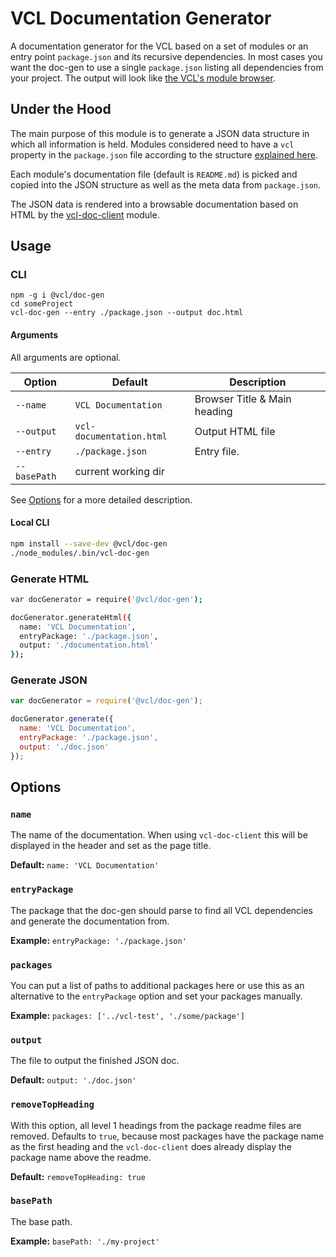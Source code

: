 # VCL Documentation Generator

A documentation generator for the VCL based on a set of modules or an entry
point `package.json` and its recursive dependencies.
In most cases you want the doc-gen to use a single `package.json`
listing all dependencies from your project.
The output will look like [the VCL's module browser](https://vcl.github.com/).

## Under the Hood

The main purpose of this module is to generate a JSON data structure
in which all information is held.
Modules considered need to have a `vcl` property in the `package.json` file
according to the structure
[explained here](https://vcl.github.io/vcl//blob/master/DEVELOPMENT.md#packagejson).

Each module's documentation file (default is `README.md`) is picked and
copied into the JSON structure as well as the meta data from `package.json`.

The JSON data is rendered into a browsable documentation based on HTML by
the [vcl-doc-client](https://vcl.github.io/vcl/-client)
module.

## Usage

### CLI

```Shell
npm -g i @vcl/doc-gen
cd someProject
vcl-doc-gen --entry ./package.json --output doc.html
```

#### Arguments

All arguments are optional.

Option      | Default                 | Description
 ---        | ---                     | ---
`--name`    | `VCL Documentation`     | Browser Title & Main heading
`--output`  | `vcl-documentation.html`| Output HTML file
`--entry`   | `./package.json`        | Entry file.
`--basePath`| current working dir     |

See [Options](https://vcl.github.io/vcl/-gen#options) for a more detailed description.

#### Local CLI

```sh
npm install --save-dev @vcl/doc-gen
./node_modules/.bin/vcl-doc-gen
```

### Generate HTML

```sh
var docGenerator = require('@vcl/doc-gen');

docGenerator.generateHtml({
  name: 'VCL Documentation',
  entryPackage: './package.json',
  output: './documentation.html'
});
```

### Generate JSON

```js
var docGenerator = require('@vcl/doc-gen');

docGenerator.generate({
  name: 'VCL Documentation',
  entryPackage: './package.json',
  output: './doc.json'
});
```

## Options

### `name`

The name of the documentation. When using `vcl-doc-client` this will be
displayed in the header and set as the page title.

**Default:** `name: 'VCL Documentation'`

### `entryPackage`

The package that the doc-gen should parse to find all VCL dependencies and
generate the documentation from.

**Example:** `entryPackage: './package.json'`

### `packages`

You can put a list of paths to additional packages here or use this as an
alternative to the `entryPackage` option and set your packages manually.

**Example:** `packages: ['../vcl-test', './some/package']`

### `output`

The file to output the finished JSON doc.

**Default:** `output: './doc.json'`

### `removeTopHeading`

With this option, all level 1 headings from the package readme files are removed.
Defaults to `true`, because most packages have the package name as the first
heading and the `vcl-doc-client` does already display the package name
above the readme.

**Default:** `removeTopHeading: true`

### `basePath`

The base path.

**Example:** `basePath: './my-project'`
